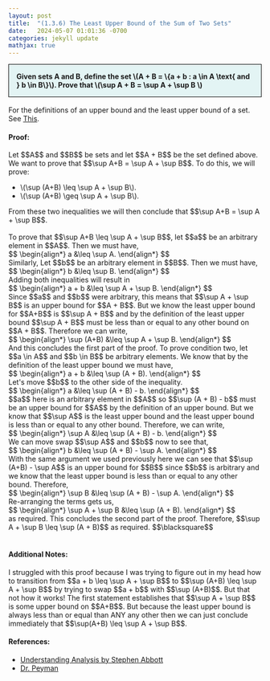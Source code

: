 ```yaml
---
layout: post
title:  "(1.3.6) The Least Upper Bound of the Sum of Two Sets"
date:   2024-05-07 01:01:36 -0700
categories: jekyll update
mathjax: true
---
```

<div style="background-color: #E3F4F4; padding: 15px 15px 15px 15px; border:1px solid black;">
  <b>Given sets A and B, define the set \(A + B = \{a + b : a \in A \text{ and } b \in B\}\). Prove that \(\sup A + B = \sup A + \sup B \)</b>
</div>
<br>
For the definitions of an upper bound and the least upper bound of a set. See <a href="https://strncat.github.io/jekyll/update/2024/05/03/analysis-set-bounded.html">This</a>.
<br>
<h4><b>Proof:</b></h4>
Let $$A$$ and $$B$$ be sets and let $$A + B$$ be the set defined above. We want to prove that $$\sup A+B = \sup A + \sup B$$. To do this, we will prove:
<ul> 
	<li>\(\sup (A+B) \leq \sup A + \sup B\).</li> 
	<li>\(\sup (A+B) \geq \sup A + \sup B\).</li>
</ul>
From these two inequalities we will then conclude that $$\sup A+B = \sup A + \sup B$$.
<br>
<br>
To prove that $$\sup A+B \leq \sup A + \sup B$$, let $$a$$ be an arbitrary element in $$A$$. Then we must have,
<div>
$$
\begin{align*}
a &\leq \sup A.
\end{align*}
$$
</div>
Similarly, Let $$b$$ be an arbitrary element in $$B$$. Then we must have,
<div>
$$
\begin{align*}
b &\leq \sup B.
\end{align*}
$$
</div>
Adding both inequalities will result in 
<div>
$$
\begin{align*}
a + b &\leq \sup A + \sup B.
\end{align*}
$$
</div>
Since $$a$$ and $$b$$ were arbitrary, this means that $$\sup A + \sup B$$ is an upper bound for $$A + B$$. But we know the least upper bound for $$A+B$$ is $$\sup A + B$$ and by the definition of the least upper bound $$\sup A + B$$ must be less than or equal to any other bound on $$A + B$$. Therefore we can write,
<div>
$$
\begin{align*}
\sup (A+B) &\leq \sup A + \sup B.
\end{align*}
$$
</div>
And this concludes the first part of the proof. To prove condition two, let $$a \in A$$ and $$b \in B$$ be arbitrary elements. We know that by the definition of the least upper bound we must have,
<div>
$$
\begin{align*}
a + b &\leq \sup (A + B).
\end{align*}
$$
</div>
Let's move $$b$$ to the other side of the inequality.
<div>
$$
\begin{align*}
a &\leq \sup (A + B) - b.
\end{align*}
$$
</div>
$$a$$ here is an arbitrary element in $$A$$ so $$\sup (A + B) - b$$ must be an upper bound for $$A$$ by the definition of an upper bound. But we know that $$\sup A$$ is the least upper bound and the least upper bound is less than or equal to any other bound. Therefore, we can write,
<div>
$$
\begin{align*}
\sup A &\leq \sup (A + B) - b.
\end{align*}
$$
</div>
We can move swap $$\sup A$$ and $$b$$ now to see that,
<div>
$$
\begin{align*}
b &\leq \sup (A + B) - \sup A.
\end{align*}
$$
</div>
With the same argument we used previously here we can see that $$\sup (A+B) - \sup A$$ is an upper bound for $$B$$ since $$b$$ is arbitrary and we know that the least upper bound is less than or equal to any other bound. Therefore,
<div>
$$
\begin{align*}
\sup B &\leq \sup (A + B) - \sup A.
\end{align*}
$$
</div>
Re-arranging the terms gets us,
<div>
$$
\begin{align*}
\sup A + \sup B &\leq \sup (A + B).
\end{align*}
$$
</div>
as required. This concludes the second part of the proof. Therefore, $$\sup A + \sup B \leq \sup (A + B)$$ as required.
$$\blacksquare$$
<br>
<br>
<!------------------------------------------------------------------------------------>
<h4><b>Additional Notes:</b></h4>
I struggled with this proof because I was trying to figure out in my head how to transition from $$a + b \leq \sup A + \sup B$$ to $$\sup (A+B) \leq \sup A + \sup B$$ by trying to swap $$a + b$$ with $$\sup (A+B)$$. But that not how it works! The first statement establishes that $$\sup A + \sup B$$ is some upper bound on $$A+B$$. But because the least upper bound is always less than or equal than ANY any other then we can just conclude immediately that $$\sup(A+B) \leq \sup A + \sup B$$. 
<!------------------------------------------------------------------------------------>
<h4><b>References:</b></h4>
<ul>
<li><a href="https://www.amazon.com/Understanding-Analysis-Undergraduate-Texts-Mathematics/dp/1493927116">Understanding Analysis by Stephen Abbott</a></li>
<li><a href="https://www.youtube.com/watch?v=1AK4c0rkcV0">Dr. Peyman</a></li>
</ul>













